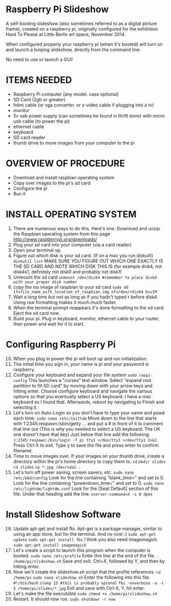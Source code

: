 Raspberry Pi Slideshow
======================

A self-booting slideshow (also sometimes referred to as a digital picture frame), created on a raspberry pi, originally configured for the exhibition Hard To Please at Little Berlin art space, November 2014.

When configured properly your raspberry pi (when it's booted) will turn on and launch a looping slideshow, directly from the command line. 

No need to use or launch a GUI!


ITEMS NEEDED
============
* Raspberry Pi computer (any model. case optional)
* SD Card (2gb or greater)
* hdmi cable (or vga converter. or s-video cable if plugging into a tv)
* monitor
* 5v usb power supply (can sometimes be found in thrift store) with micro usb cable (to power the pi)
* ethernet cable
* keyboard
* SD card reader
* thumb drive to move images from your computer to the pi

OVERVIEW OF PROCEDURE
=====================
* Download and install raspbian operating system
* Copy over images to the pi's sd card
* Configure the pi
* Run it

INSTALL OPERATING SYSTEM
========================
1.  There are numerous ways to do this. Here's one. Download and unzip the Raspbian operating system from this page
http://www.raspberrypi.org/downloads/
2.  Plug your sd card into your computer (via a card reader)
3.  Open your terminal up.
4.  Figure out which disk is your sd card. (If on a mac you run diskutil)
`diskutil list`
MAKE SURE YOU FIGURE OUT WHICH ONE EXACTLY IS THE SD CARD AND NOTE WHICH DISK THIS IS (for example disk4, not disk4s1, definitely not disk0 and probably not disk1)
5.  Unmount the sd card
`unmount /dev/disk4 #remember to place disk4 with your proper disk number`
6.  copy the iso image of raspbian to your sd card
`sudo dd if=file_name_with_location_of_raspbian.img of=/dev/rdisk4 bs=1M`
7.  Wait a long time but not as long as if you hadn't typed r before disk4. Using raw formatting makes it much much faster.
8.  When the terminal prompt reappears it's done formatting to the sd card. Eject the sd card now.
9.  Build your pi. Plug in keyboard, monitor, ethernet cable to your router, then power and wait for it to start.

Configuring Raspberry Pi
========================
10.  When you plug in power the pi will boot up and run initialization. 
11.  The initial time you sign in, your name is pi and your password is raspberry.
12.  Configure your keyboard and expand your file system
`sudo raspi-config`
This launches a "curses" text window. Select "expand root partition to fill SD card" by moving down with your arrow keys and hitting enter.
Choose configure keyboard and navigate the various options so that you eventually select a US keyboard. I have a mac keyboard so I found that.
Afterwards, reboot by navigating to Finish and selecting it.
13.  Let's turn on Auto-Login so you don't have to type your name and pswd each time.
`sudo nano /etc/inittab`
Move down to the line that starts with 1:2345:respawn:/sbin/getty ... and put a # in front of it to comment that line out (This is why you needed to select a US keyboard. The UK one doesn't have that key)
Just below that line add the following.
`1:2345:respawn:/bin/login -f pi tty1 </dev/tty1 >/dev/tty1 2>&1`
Press Ctrl-X to exit. Type y to save the file and press enter to confirm filename.
14.  Time to move images over. If your images on your thumb drive, create a directory within the pi's home directory to copy them to.
`cd`
`mkdir slides`
`cd slides`
`cp *.jpg /dev/sda1 .`
15.  Let's turn off power saving, screen savers, etc.
`sudo nano /etc/kbd/config`
Look for the line containing "blank_time=" and set to 0. 
Look for the line containing "powerdown_time=" and set to 0.
`sudo nano /etc/lightdm/lightdm.conf`
Look for the [Seat Default] section of this file. Under that heading add the line:
`xserver-command=X -s 0 dpms`

Install Slideshow Software
==========================
16.  Update apt-get and install fbi. Apt-get is a package manager, similar to using an app store, but for the terminal. And no cost :)
`sudo apt-get update`
`sudo apt-get install fbi`
I think you also need imagemagick.
`sudo apt-get install imagemagick`
17.  Let's create a script to launch this program when the computer is booted.
`sudo nano /etc/profile`
Enter this line at the end of the file.
`. /home/pi/slideshow.sh`
Save and exit. Ctrl+X, followed by Y, and then by hitting enter.
18.  Now we'll create the slideshow.sh script that the profile references.
`cd /home/pi`
`sudo nano slideshow.sh`
Enter the following into this file.
`#!/bin/bash`
`sleep 15 #this is probably optonal`
`fbi -noverbose -a -t 5 /home/pi/slides/*.jpg`
Exit and save with Ctrl-X, Y, hit enter.
19.  Let's make the file executable
`sudo chmod +x /home/pi/slideshow.sh`
20.  Restart. It should now run.
`sudo shutdown -r now`
